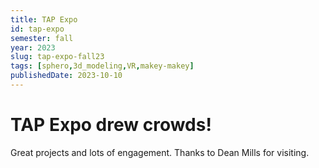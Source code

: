 ```yaml
---
title: TAP Expo
id: tap-expo
semester: fall
year: 2023
slug: tap-expo-fall23
tags: [sphero,3d_modeling,VR,makey-makey]
publishedDate: 2023-10-10
---
```


# TAP Expo drew crowds!

Great projects and lots of engagement. Thanks to Dean Mills for visiting.
